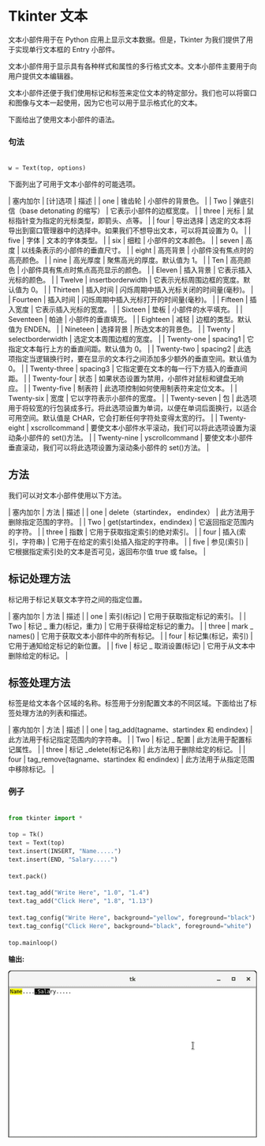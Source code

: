 # Tkinter 文本



文本小部件用于在 Python 应用上显示文本数据。但是，Tkinter 为我们提供了用于实现单行文本框的 Entry 小部件。

文本小部件用于显示具有各种样式和属性的多行格式文本。文本小部件主要用于向用户提供文本编辑器。

文本小部件还便于我们使用标记和标签来定位文本的特定部分。我们也可以将窗口和图像与文本一起使用，因为它也可以用于显示格式化的文本。

下面给出了使用文本小部件的语法。

### 句法

```py

w = Text(top, options)

```

下面列出了可用于文本小部件的可能选项。

| 塞内加尔 | [计]选项 | 描述 |
| one | 锥齿轮 | 小部件的背景色。 |
| Two | 弹底引信（base detonating 的缩写） | 它表示小部件的边框宽度。 |
| three | 光标 | 鼠标指针变为指定的光标类型，即箭头、点等。 |
| four | 导出选择 | 选定的文本将导出到窗口管理器中的选择中。如果我们不想导出文本，可以将其设置为 0。 |
| five | 字体 | 文本的字体类型。 |
| six | 细粒 | 小部件的文本颜色。 |
| seven | 高度 | 以线条表示的小部件的垂直尺寸。 |
| eight | 高亮背景 | 小部件没有焦点时的高亮颜色。 |
| nine | 高光厚度 | 聚焦高光的厚度。默认值为 1。 |
| Ten | 高亮颜色 | 小部件具有焦点时焦点高亮显示的颜色。 |
| Eleven | 插入背景 | 它表示插入光标的颜色。 |
| Twelve | insertborderwidth | 它表示光标周围边框的宽度。默认值为 0。 |
| Thirteen | 插入时间 | 闪烁周期中插入光标关闭的时间量(毫秒)。 |
| Fourteen | 插入时间 | 闪烁周期中插入光标打开的时间量(毫秒)。 |
| Fifteen | 插入宽度 | 它表示插入光标的宽度。 |
| Sixteen | 垫板 | 小部件的水平填充。 |
| Seventeen | 帕迪 | 小部件的垂直填充。 |
| Eighteen | 减轻 | 边框的类型。默认值为 ENDEN。 |
| Nineteen | 选择背景 | 所选文本的背景色。 |
| Twenty | selectborderwidth | 选定文本周围边框的宽度。 |
| Twenty-one | spacing1 | 它指定文本每行上方的垂直间距。默认值为 0。 |
| Twenty-two | spacing2 | 此选项指定当逻辑换行时，要在显示的文本行之间添加多少额外的垂直空间。默认值为 0。 |
| Twenty-three | spacing3 | 它指定要在文本的每一行下方插入的垂直间距。 |
| Twenty-four | 状态 | 如果状态设置为禁用，小部件对鼠标和键盘无响应。 |
| Twenty-five | 制表符 | 此选项控制如何使用制表符来定位文本。 |
| Twenty-six | 宽度 | 它以字符表示小部件的宽度。 |
| Twenty-seven | 包 | 此选项用于将较宽的行包装成多行。将此选项设置为单词，以便在单词后面换行，以适合可用空间。默认值是 CHAR，它会打断任何字符处变得太宽的行。 |
| Twenty-eight | xscrollcommand | 要使文本小部件水平滚动，我们可以将此选项设置为滚动条小部件的 set()方法。 |
| Twenty-nine | yscrollcommand | 要使文本小部件垂直滚动，我们可以将此选项设置为滚动条小部件的 set()方法。 |

## 方法

我们可以对文本小部件使用以下方法。

| 塞内加尔 | 方法 | 描述 |
| one | delete（startindex， endindex） | 此方法用于删除指定范围的字符。 |
| Two | get(startindex，endindex) | 它返回指定范围内的字符。 |
| three | 指数 | 它用于获取指定索引的绝对索引。 |
| four | 插入(索引，字符串) | 它用于在给定的索引处插入指定的字符串。 |
| five | 参见(索引) | 它根据指定索引处的文本是否可见，返回布尔值 true 或 false。 |

## 标记处理方法

标记用于标记关联文本字符之间的指定位置。

| 塞内加尔 | 方法 | 描述 |
| one | 索引(标记) | 它用于获取指定标记的索引。 |
| Two | 标记 _ 重力(标记，重力) | 它用于获得给定标记的重力。 |
| three | mark _ names() | 它用于获取文本小部件中的所有标记。 |
| four | 标记集(标记，索引) | 它用于通知给定标记的新位置。 |
| five | 标记 _ 取消设置(标记) | 它用于从文本中删除给定的标记。 |

## 标签处理方法

标签是给文本各个区域的名称。标签用于分别配置文本的不同区域。下面给出了标签处理方法的列表和描述。

| 塞内加尔 | 方法 | 描述 |
| one | tag_add(tagname、startindex 和 endindex) | 此方法用于标记指定范围内的字符串。 |
| Two | 标记 _ 配置 | 此方法用于配置标记属性。 |
| three | 标记 _delete(标记名称) | 此方法用于删除给定的标记。 |
| four | tag_remove(tagname、startindex 和 endindex) | 此方法用于从指定范围中移除标记。 |

### 例子

```py

from tkinter import *

top = Tk()
text = Text(top)
text.insert(INSERT, "Name.....")
text.insert(END, "Salary.....")

text.pack()

text.tag_add("Write Here", "1.0", "1.4")
text.tag_add("Click Here", "1.8", "1.13")

text.tag_config("Write Here", background="yellow", foreground="black")
text.tag_config("Click Here", background="black", foreground="white")

top.mainloop()

```

**输出:**

![Tkinter Text](img/bb1accec7819267735cf450bec6cf943.png)